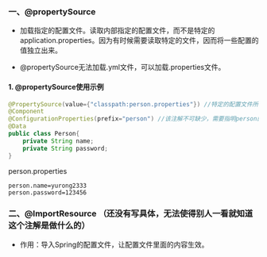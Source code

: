 

### 一、@propertySource

- 加载指定的配置文件。读取内部指定的配置文件，而不是特定的application.properties。因为有时候需要读取特定的文件，因而将一些配置的值独立出来。

- @propertySource无法加载.yml文件，可以加载.properties文件。

#### 1. @propertySource使用示例

```java
@PropertySource(value={"classpath:person.properties"}) //特定的配置文件所在路径
@Component
@ConfigurationProperties(prefix="person") //该注解不可缺少，需要指明person的前缀
@Data
public class Person{
    private String name;
    private String password;
}
```

person.properties
```properties
person.name=yurong2333
person.password=123456
```

### 二、@ImportResource （还没有写具体，无法使得别人一看就知道这个注解是做什么的）

- 作用：导入Spring的配置文件，让配置文件里面的内容生效。